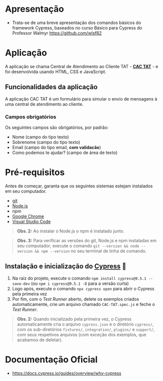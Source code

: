 # Apresentação

* Trata-se de uma breve apresentação dos comandos básicos do framework Cypress, baseados no curso Básico para Cypress do Professor Walmyr https://github.com/wlsf82

# Aplicação

A aplicação se chama Central de Atendimento ao Cliente TAT - [**CAC TAT**](https://cac-tat.s3.eu-central-1.amazonaws.com/index.html) - e foi desenvolvida usando HTML, CSS e JavaScript.

## Funcionalidades da aplicação

A aplicação CAC TAT é um formulário para simular o envio de mensagens à uma central de atendimento ao cliente.

### Campos obrigatórios

Os seguintes campos são obrigatórios, por padrão:

- Nome (campo do tipo texto)
- Sobrenome (campo do tipo texto)
- Email (campo do tipo email, **com validacão**)
- Como podemos te ajudar? (campo de área de texto)

# Pré-requisitos

Antes de começar, garanta que os seguintes sistemas estejam instalados em seu computador.

- [git](https://git-scm.com/) 
- [Node.js](https://nodejs.org/en/) 
- npm
- [Google Chrome](https://www.google.com/intl/pt_br/chrome/) 
- [Visual Studio Code](https://code.visualstudio.com/)


> **Obs. 2:** Ao instalar o Node.js o npm é instalado junto.

> **Obs. 3:** Para verificar as versões do git, Node.js e npm instaladas em seu computador, execute o comando `git --version && node --version && npm --version` no seu terminal de linha de comando.

## Instalação e inicialização do [Cypress](https://cypress.io) 🌲

1. Na raiz do projeto, execute o comando `npm install cypress@9.5.1 --save-dev` (ou `npm i cypress@9.5.1 -D` para a versão curta)
2. Logo após, execute o comando `npx cypress open` para abrir o Cypress pela primeira vez
3. Por fim, com o _Test Runner_ aberto, delete os exemplos criados automaticamente, crie um arquivo chamado `CAC-TAT.spec.js` e feche o _Test Runner_.

> **Obs. 2:** Quando inicializado pela primeira vez, o Cypress automaticamente cria o arquivo `cypress.json` e o diretório `cypress/`, com os sub-diretórios `fixtures/`, `integration/`, `plugins/` e `support/`, com seus respetivos arquivos (com exceção dos exemplos, que acabamos de deletar).

# Documentação Oficial
* https://docs.cypress.io/guides/overview/why-cypress
